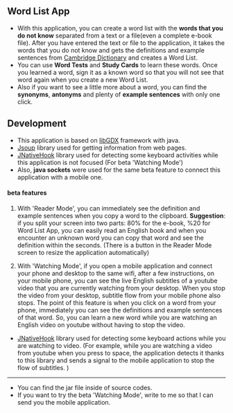 ## Word List App

- With this application, you can create a word list with the **words that you do not know** separated from a text or a file(even a complete e-book file). 
After you have entered the text or file to the application, it takes the words that you do not know and gets the definitions and example sentences from [Cambridge Dictionary](https://dictionary.cambridge.org/tr/ "Cambridge Dictionary") and creates a Word List.
- You can use **Word Tests** and **Study Cards** to learn these words. Once you learned a word, sign it as a known word so that you will not see that word again when you create a new Word List.
- Also if you want to see a little more about a word, you can find the **synonyms**, **antonyms** and plenty of **example sentences** with only one click.

## Development

- This application is based on [libGDX](https://libgdx.com/ "libGDX")  framework with java.
- [Jsoup](https://jsoup.org/) library used for getting information from web pages.
- [JNativeHook](https://github.com/kwhat/jnativehook "JNativeHook") library used for detecting some keyboard activities while this application is not focused (For beta 'Watching Mode')
- Also, **java sockets** were used for the same beta feature to connect this application with a mobile one.

#### beta features

1.  With 'Reader Mode',   you can immediately see the definition and example sentences when you copy a word to the clipboard.
	**Suggestion**: if you split your screen into two parts: 80% for the e-book, %20 for Word List App, you can easily read an English book and when you encounter an unknown word you can copy that word and see the definition within the seconds. (There is a button in the Reader Mode screen to resize the application automatically)

2. With 'Watching Mode', if you open a mobile application and connect your phone and desktop to the same wifi, after a few instructions, on your mobile phone, you can see the live English subtitles of a youtube video that you are currently watching from your desktop. When you stop the video from your desktop, subtitle flow from your mobile phone also stops.
The point of this feature is when you click on a word from your phone, immediately you can see the definitions and example sentences of that word. So, you can learn a new word while you are watching an English video on youtube without having to stop the video.
- [JNativeHook](https://github.com/kwhat/jnativehook "JNativeHook") library used for detecting some keyboard actions while you are watching to video. 
(For example, while you are watching a video from youtube when you press to space, the application detects it thanks to this library and sends a signal to the mobile application to stop the flow of subtitles. )



------------

- You can find the jar file inside of source codes.
- If you want to try the beta 'Watching Mode', write to me so that I can send you the mobile application.

